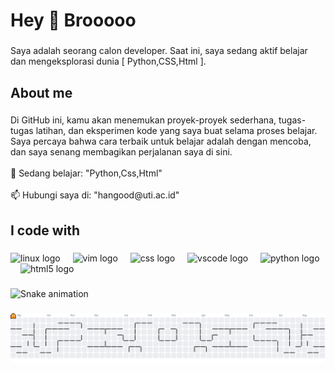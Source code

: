 <h1 align="left">Hey 👋 Brooooo</h1>

###

<p align="left">Saya adalah seorang calon developer. Saat ini, saya sedang aktif belajar dan mengeksplorasi dunia [ Python,CSS,Html ].</p>

###

<h2 align="left">About me</h2>

###

<p align="left">Di GitHub ini, kamu akan menemukan proyek-proyek sederhana, tugas-tugas latihan, dan eksperimen kode yang saya buat selama proses belajar. Saya percaya bahwa cara terbaik untuk belajar adalah dengan mencoba, dan saya senang membagikan perjalanan saya di sini.<br><br>🌱 Sedang belajar: "Python,Css,Html"<br><br>📫 Hubungi saya di: "hangood@uti.ac.id"</p>

###

<h2 align="left">I code with</h2>

###

<div align="left">
  <img src="https://cdn.jsdelivr.net/gh/devicons/devicon/icons/linux/linux-original.svg" height="40" alt="linux logo"  />
  <img width="12" />
  <img src="https://cdn.jsdelivr.net/gh/devicons/devicon/icons/vim/vim-original.svg" height="40" alt="vim logo"  />
  <img width="12" />
  <img src="https://cdn.jsdelivr.net/gh/devicons/devicon/icons/css3/css3-original.svg" height="40" alt="css logo"  />
  <img width="12" />
  <img src="https://cdn.jsdelivr.net/gh/devicons/devicon/icons/vscode/vscode-original.svg" height="40" alt="vscode logo"  />
  <img width="12" />
  <img src="https://cdn.jsdelivr.net/gh/devicons/devicon/icons/python/python-original.svg" height="40" alt="python logo"  />
  <img width="12" />
  <img src="https://cdn.jsdelivr.net/gh/devicons/devicon/icons/html5/html5-original.svg" height="40" alt="html5 logo"  />
</div>

###

<img src="https://raw.githubusercontent.com/mfrnudin/mfrnudin/output/snake.svg" alt="Snake animation" />

###

<picture>
  <source media="(prefers-color-scheme: dark)" srcset="https://raw.githubusercontent.com/mfrnudin/mfrnudin/output/pacman-contribution-graph-dark.svg">
  <source media="(prefers-color-scheme: light)" srcset="https://raw.githubusercontent.com/mfrnudin/mfrnudin/output/pacman-contribution-graph.svg">
  <img alt="pacman contribution graph" src="https://raw.githubusercontent.com/mfrnudin/mfrnudin/output/pacman-contribution-graph.svg">
</picture>

###

<div align="center">
</div>

###